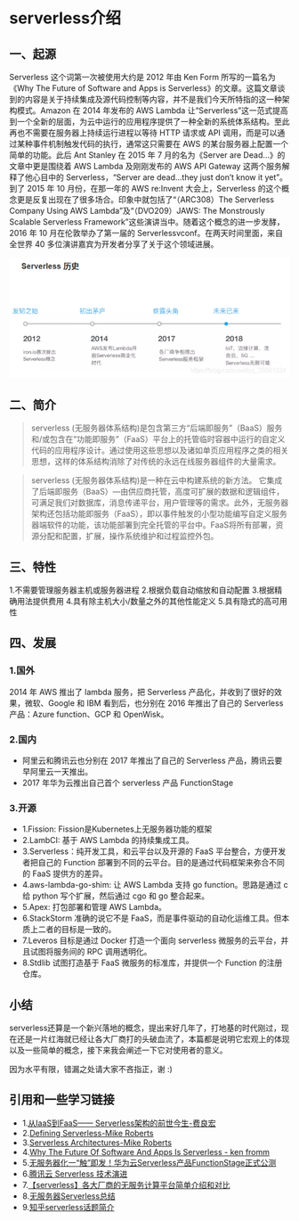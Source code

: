 # serverless介绍

## 一、起源

Serverless 这个词第一次被使用大约是 2012 年由 Ken Form 所写的一篇名为《Why The Future of Software and Apps is Serverless》的文章。这篇文章谈到的内容是关于持续集成及源代码控制等内容，并不是我们今天所特指的这一种架构模式。Amazon 在 2014 年发布的 AWS Lambda 让“Serverless”这一范式提高到一个全新的层面，为云中运行的应用程序提供了一种全新的系统体系结构。至此再也不需要在服务器上持续运行进程以等待 HTTP 请求或 API 调用，而是可以通过某种事件机制触发代码的执行，通常这只需要在 AWS 的某台服务器上配置一个简单的功能。此后 Ant Stanley 在 2015 年 7 月的名为《Server are Dead…》的文章中更是围绕着 AWS Lambda 及刚刚发布的 AWS API Gateway 这两个服务解释了他心目中的 Serverless，“Server are dead…they just don’t know it yet”。到了 2015 年 10 月份，在那一年的 AWS re:Invent 大会上，Serverless 的这个概念更是反复出现在了很多场合。印象中就包括了“（ARC308）The Serverless Company Using AWS Lambda”及“（DVO209）JAWS: The Monstrously Scalable Serverless Framework”这些演讲当中。随着这个概念的进一步发酵，2016 年 10 月在伦敦举办了第一届的 Serverlessvconf。在两天时间里面，来自全世界 40 多位演讲嘉宾为开发者分享了关于这个领域进展。

![serverless histoty pic](./sls-history.png)

## 二、简介

> serverless (无服务器体系结构)是包含第三方“后端即服务”（BaaS）服务和/或包含在“功能即服务”（FaaS）平台上的托管临时容器中运行的自定义代码的应用程序设计。通过使用这些思想以及诸如单页应用程序之类的相关思想，这样的体系结构消除了对传统的永远在线服务器组件的大量需求。

> serverless (无服务器体系结构)是一种在云中构建系统的新方法。
它集成了后端即服务（BaaS）—由供应商托管，高度可扩展的数据和逻辑组件，可满足我们对数据库，消息传递平台，用户管理等的需求。此外，无服务器架构还包括功能即服务（FaaS），即以事件触发的小型功能编写自定义服务器端软件的功能，该功能部署到完全托管的平台中。FaaS将所有部署，资源分配和配置，扩展，操作系统维护和过程监控外包。

## 三、特性

1.不需要管理服务器主机或服务器进程
2.根据负载自动缩放和自动配置
3.根据精确用法提供费用
4.具有除主机大小/数量之外的其他性能定义
5.具有隐式的高可用性

## 四、发展

### 1.国外

2014 年 AWS 推出了 lambda 服务，把 Serverless 产品化，并收到了很好的效果，微软、Google 和 IBM 看到后，也分别在 2016 年推出了自己的 Serverless 产品：Azure function、GCP 和 OpenWisk。

### 2.国内

- 阿里云和腾讯云也分别在 2017 年推出了自己的 Serverless 产品，腾讯云要早阿里云一天推出。
- 2017 年华为云推出自己首个 serverless 产品 FunctionStage

### 3.开源

- 1.Fission: Fission是Kubernetes上无服务器功能的框架
- 2.LambCI: 基于 AWS Lambda 的持续集成工具。
- 3.Serverless：纯开发工具，和云平台以及开源的 FaaS 平台整合，方便开发者把自己的 Function 部署到不同的云平台。目的是通过代码框架来弥合不同的 FaaS 提供方的差异。
- 4.aws-lambda-go-shim: 让 AWS Lambda 支持 go function。思路是通过 c 给 python 写个扩展，然后通过 cgo 和 go 整合起来。
- 5.Apex: 打包部署和管理 AWS Lambda。
- 6.StackStorm 准确的说它不是 FaaS，而是事件驱动的自动化运维工具。但本质上二者的目标是一致的。
- 7.Leveros 目标是通过 Docker 打造一个面向 serverless 微服务的云平台，并且试图将服务间的 RPC 调用透明化。
- 8.Stdlib 试图打造基于 FaaS 微服务的标准库，并提供一个 Function 的注册仓库。

## 小结

serverless还算是一个新兴落地的概念，提出来好几年了，打地基的时代刚过，现在还是一片红海就已经让各大厂商打的头破血流了，本篇都是说明它宏观上的体现以及一些简单的概念，接下来我会阐述一下它对使用者的意义。

因为水平有限，错漏之处请大家不吝指正，谢 :)

## 引用和一些学习链接

- 1.[从IaaS到FaaS—— Serverless架构的前世今生-费良宏](https://amazonaws-china.com/cn/blogs/china/iaas-faas-serverless/)
- 2.[Defining Serverless-Mike Roberts](https://blog.symphonia.io/posts/2017-06-22_defining-serverless-part-1)
- 3.[Serverless Architectures-Mike Roberts](https://martinfowler.com/articles/serverless.html#origin)
- 4.[Why The Future Of Software And Apps Is Serverless - ken fromm](https://readwrite.com/2012/10/15/why-the-future-of-software-and-apps-is-serverless/?__cf_chl_jschl_tk__=11eb23b4e0f10d2a0b8808ea80896ab60d9bf394-1607152759-0-AYyWKX4iQgO8eRIRJtFEklUxg6r1_MOeWp1D2fPkTlkCbZdZ-or6TdSuDYSFFFFU4ksDQ7YDfO1DeaeML7c86OAVATgAL_V39E4vlOgk2Xtp04EZwaNctjWx4L1sbN3AKDgyOjN9qpZN6jVxGKfdPyYx3EkxuwY_G0Uju--mLktGcNWzCFBU7AuhIAVa1aym17764rqCnMJ4skuqOpuwyj8XJyzwf1-sFVwxwxXbxKOjmJ4ETF_xuIqUUE7tvrHu94sVl_UIbAoOD7vbO0mgZIlVovO0imOKzeSdRk5iUKgw5V8e0LPALF3JTjAZM9U0C1CyC2ZkwfV_zKBctoUoPwMREpjeOwqMaa0lQjZb5bNscaK3FsSkM0I7rNExRZOhKiAj8i5BuR9QlmHwnZMBZK73Kan_sKaVAeUawzq6weqlMDihXaRLcpHzKvDLVs3ZHg)
- 5.[无服务器化一“触”即发！华为云Serverless产品FunctionStage正式公测](https://www.sohu.com/a/197919834_99925426)
- 6.[腾讯云 Serverless 技术演进](https://blog.csdn.net/weixin_42409476/article/details/100682590)
- 7.[【serverless】各大厂商的无服务计算平台简单介绍和对比](https://blog.csdn.net/qq_35061334/article/details/104328850)
- 8.[无服务器Serverless总结](https://blog.csdn.net/qq_35061334/article/details/97290306)
- 9.[知乎serverless话题简介](https://www.zhihu.com/topic/20086226/intro)
